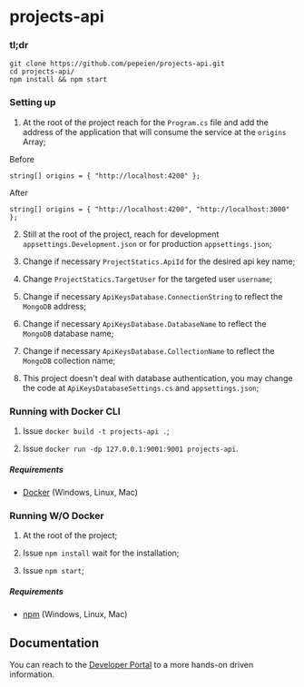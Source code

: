 # projects-api

### tl;dr

 ```
git clone https://github.com/pepeien/projects-api.git
cd projects-api/
npm install && npm start
```

### Setting up

1. At the root of the project reach for the `Program.cs` file and add the address of the application that will consume the service at the `origins` Array;

Before
```
string[] origins = { "http://localhost:4200" };
```

After
```
string[] origins = { "http://localhost:4200", "http://localhost:3000" };
```

2. Still at the root of the project, reach for development `appsettings.Development.json` or for production `appsettings.json`;

3. Change if necessary `ProjectStatics.ApiId` for the desired api key name;

4. Change `ProjectStatics.TargetUser` for the targeted user `username`;

5. Change if necessary `ApiKeysDatabase.ConnectionString` to reflect the `MongoDB` address;

6. Change if necessary `ApiKeysDatabase.DatabaseName` to reflect the `MongoDB` database name;

7. Change if necessary `ApiKeysDatabase.CollectionName` to reflect the `MongoDB` collection name;

9. This project doesn't deal with database authentication, you may change the code at `ApiKeysDatabaseSettings.cs` and `appsettings.json`;

### Running with Docker CLI

1. Issue `docker build -t projects-api .`;
   
2. Issue `docker run -dp 127.0.0.1:9001:9001 projects-api`.

##### Requirements

- [Docker](https://docs.docker.com/engine/install) (Windows, Linux, Mac)

### Running W/O Docker

1. At the root of the project;

2. Issue `npm install` wait for the installation;

3. Issue `npm start`;

##### Requirements

- [npm](https://nodejs.org/en/download/package-manager) (Windows, Linux, Mac)

## Documentation

You can reach to the [Developer Portal](https://api.ericodesu.com/#/service/projects) to a more hands-on driven information.
